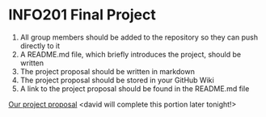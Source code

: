 # INFO201 Final Project
 1. All group members should be added to the repository so they can push directly to it
 2. A README.md file, which briefly introduces the project, should be written
 3. The project proposal should be written in markdown
 4. The project proposal should be stored in your GitHub Wiki
 5. A link to the project proposal should be found in the README.md file  

[Our project proposal](https://github.com/xudav18/INFO201/wiki)
<david will complete this portion later tonight!>
